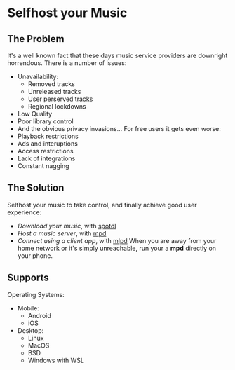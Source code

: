# Selfhost your Music

## The Problem

It's a well known fact that these days music
service providers are downright horrendous.
There is a number of issues:
- Unavailability:
    - Removed tracks
    - Unreleased tracks
    - User perserved tracks
    - Regional lockdowns
- Low Quality
- Poor library control
- And the obvious privacy invasions...
For free users it gets even worse:
- Playback restrictions
- Ads and interuptions
- Access restrictions
- Lack of integrations
- Constant nagging

## The Solution

Selfhost your music to take control, and
finally achieve good user experience:
- *Download your music*, with [spotdl](https://github.com/spotDL/spotify-downloader)
- *Host a music server*, with [mpd](https://github.com/MusicPlayerDaemon/MPD)
- *Connect using a client app*, with [mlpd](https://gitlab.com/gateship-one/malp)
When you are away from your home network or 
it's simply unreachable, run your a **mpd**
directly on your phone.


## Supports

Operating Systems:
- Mobile:
    - Android
    - iOS
- Desktop:
    - Linux
    - MacOS
    - BSD
    - Windows with WSL

